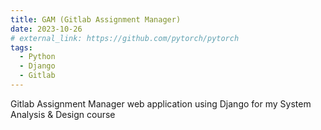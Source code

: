 ```yaml
---
title: GAM (Gitlab Assignment Manager)
date: 2023-10-26
# external_link: https://github.com/pytorch/pytorch
tags:
  - Python
  - Django
  - Gitlab
---
```


Gitlab Assignment Manager web application using Django for my System Analysis & Design course

<!--more-->
